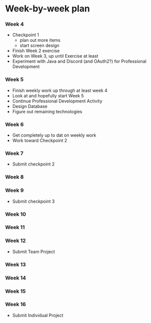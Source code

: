 # Week-by-week plan

### Week 4
- Checkpoint 1
  - plan out more items
  - start screen design
- Finish Week 2 exercise
- Work on Week 3, up until Exercise at least
- Experiment with Java and Discord (and OAuth2?) for Professional Development

### Week 5
- Finish weekly work up through at least week 4
- Look at and hopefully start Week 5
- Continue Professional Development Activity
- Design Database
- Figure out remaining technologies

### Week 6
- Get completely up to dat on weekly work
- Work toward Checkpoint 2

### Week 7
- Submit checkpoint 2

### Week 8

### Week 9
- Submit checkpoint 3

### Week 10

### Week 11

### Week 12
- Submit Team Project

### Week 13

### Week 14

### Week 15

### Week 16
- Submit Individual Project